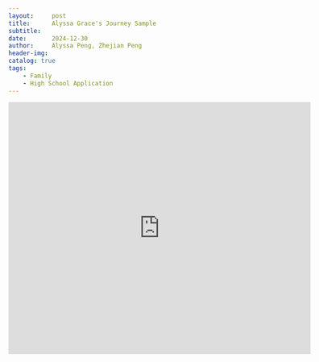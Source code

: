 ```yaml
---
layout:     post
title:      Alyssa Grace's Journey Sample
subtitle:   
date:       2024-12-30
author:     Alyssa Peng, Zhejian Peng
header-img: 
catalog: true
tags:
    - Family
    - High School Application
---
```


<embed src="https://github.com/JazzikPeng/jazzikpeng.github.io/blob/master/_posts/alyssa/recopied%20%20section1.pdf" width="600" height="500" type="application/pdf">
